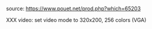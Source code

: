 source: https://www.pouet.net/prod.php?which=65203


XXX video: set video mode to 320x200, 256 colors (VGA)
